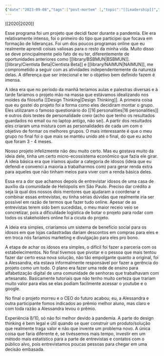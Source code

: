 ```yaml
---
{"date":"2023-09-08","tags":["post-mortem" ],"topic":"[[Leadership]]","publish":true,"PassFrontmatter":true}
---
```


[[2020\|2020]]

Esse programa foi um projeto que decidi fazer durante a pandemia. Ele era relativamente intenso, foi o primeiro do tipo que participei que focava em formação de lideranças. Foi um dos poucos programas online que eu realmente aprendi coisas valiosas para o resto da minha vida. Muito disso se deve principalmente pelo fato de eu ter, diferentemente de oportunidades anteriores como [[library/BSBMUN\|BSBMUN]]. [[library/Cientista Beta\|Cientista Beta]] e [[library/NAIMUN\|NAIMUN]], me comprometido a seguir com as atividades independentemente da natureza delas. A diferença que ser intecional e ter o objetivo bem definido fazem é imensa. 

A idea era que no período da manhã teríamos aulas e palestras diversas e à tarde faríamos o projeto mão na massa que estávamos idealizando nos moldes da filosofia [[Design Thinking\|Design Thinking]]. A primeira coisa que eu gostei do projeto foi a forma como eles decidiram montar o grupo. Eles utilizaram o famoso questionário do [[16 personalities\|16 personalities]] e outros dois testes de personalidade creio (acho que tenho os resultados guardados no email ou no laptop antigo, não sei). A partir dos resultados eles criaram uma mistura com as personalidades de cada um com o objetivo de formar os melhores grupos. O mais interessante é que o meu grupo no final foi o que mais se mantéu unido até o final, do que eu acho que foram 3 - 4 meses. 

Nosso projeto infelizmente não deu muito certo. Mas eu gostava muito da ideia dele, tinha um certo micro-ecossistema econômico que fazia ele girar. A ideia básica era que iríamos ajudar a categoria de idosos (ideia que eu defendi e convenci a maioria a trabalharmos com) para gerar renda extra para aqueles que não tinham meios para viver com a renda básica deles. 

Essa era a dor que achamos depois de entrevistar idosos de uma casa de auxílio da comunidade de Heliópolis em São Paulo. Preciso dar crédito a seja lá qual dos nossos dois mentores que ajudaram a coordenar e combinar essas entrevistas, eu tinha sérias dúvidas que realmente iria ser possível em razão de termos que fazer tudo online. Apesar de as entrevistas terem sido bem sucedidas, o meu maior receio veio se concretizar, pois a dificuldade logística de botar o projeto para rodar com todos os stakeholders online foi a cicuta do projeto. 

A ideia era simples, criaríamos um sistema de benefício social para os idosos em que lojas cadastradas dariam descontos em compras para eles e em troca nós faríamos marketing e divulgação para eles pro bono. 

A etapa de achar os idosos era simples, o difícil foi fazer a parceria com os estabelecimentos. No final tivemos que pivotar e o pessoa que mais tentou fazer dar certo essa nova solução, não tão empolgante quanto a original, foi a Alessandra, ela estava informalmente responsável por fazer a gerência do projeto como um todo. O plano era fazer uma rede de ensino para alfabetização digital de uma comunidade de senhoras que trabalhavam com artesanato. Basicamente tutoriais que não tenho muito certeza que trariam muito valor para elas se elas podiam facilmente acessar o youtube e o google.

No final o projeto morreu e o CEO do futuro acabou; eu, a Alessandra e outra participante fomos indicados ao prêmio melhor aluno, mas claro e com toda razão a Alessandra levou o prêmio. 

Experiência 8/10, só não foi melhor devido à pandemia. A parte do design thinking é bem legal e útil quando se quer construir um produto/solução que realmente traga valor e não que invente um problema novo. A única coisa que faria diferente é, se tivéssemos mais tempo, investir em um método mais estatístico para a parte de entrevistas e contatos com o público alvo, pois entrevistamos poucas pessoas para chegar em uma decisão embasada. 
